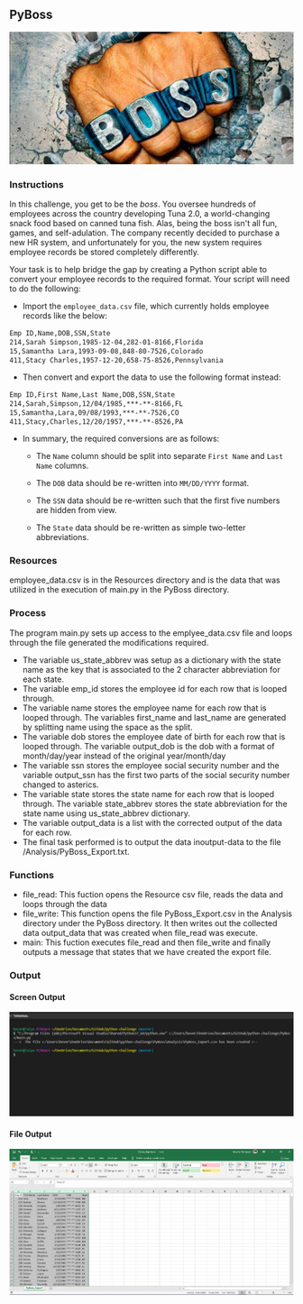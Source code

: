 ## PyBoss
![Boss](/PyBoss/Images/boss.jpg)

### Instructions
In this challenge, you get to be the _boss_. You oversee hundreds of employees across the country developing Tuna 2.0, a world-changing snack food based on canned tuna fish. Alas, being the boss isn't all fun, games, and self-adulation. The company recently decided to purchase a new HR system, and unfortunately for you, the new system requires employee records be stored completely differently.

Your task is to help bridge the gap by creating a Python script able to convert your employee records to the required format. Your script will need to do the following:

* Import the `employee_data.csv` file, which currently holds employee records like the below:

```csv
Emp ID,Name,DOB,SSN,State
214,Sarah Simpson,1985-12-04,282-01-8166,Florida
15,Samantha Lara,1993-09-08,848-80-7526,Colorado
411,Stacy Charles,1957-12-20,658-75-8526,Pennsylvania
```

* Then convert and export the data to use the following format instead:

```csv
Emp ID,First Name,Last Name,DOB,SSN,State
214,Sarah,Simpson,12/04/1985,***-**-8166,FL
15,Samantha,Lara,09/08/1993,***-**-7526,CO
411,Stacy,Charles,12/20/1957,***-**-8526,PA
```

* In summary, the required conversions are as follows:

  * The `Name` column should be split into separate `First Name` and `Last Name` columns.

  * The `DOB` data should be re-written into `MM/DD/YYYY` format.

  * The `SSN` data should be re-written such that the first five numbers are hidden from view.

  * The `State` data should be re-written as simple two-letter abbreviations.

### Resources
employee_data.csv is in the Resources directory and is the data that was utilized in the execution of main.py in the PyBoss directory.

### Process
The program main.py sets up access to the emplyee_data.csv file and loops through the file generated the modifications required. 
* The variable us_state_abbrev was setup as a dictionary with the state name as the key that is associated to the 2 character abbreviation for each state.
* The variable emp_id stores the employee id for each row that is looped through.
* The variable name stores the employee name for each row that is looped through.   The variables first_name and last_name are generated by splitting name using the space as the split.
* The variable dob stores the employee date of birth for each row that is looped through.   The variable output_dob is the dob with a format of month/day/year instead of the original year/month/day
* The variable ssn stores the employee social security number and the variable output_ssn has the first two parts of the social security number changed to asterics.
* The variable state stores the state name for each row that is looped through.   The variable state_abbrev stores the state abbreviation for the state name using us_state_abbrev dictionary.
* The variable output_data is a list with the corrected output of the data for each row.
* The final task performed is to output the data inoutput-data to the file /Analysis/PyBoss_Export.txt.

### Functions
* file_read: This fuction opens the Resource csv file, reads the data and loops through the data
* file_write: This function opens the file PyBoss_Export.csv in the Analysis directory under the PyBoss directory.  It then writes out the collected data output_data that was created when file_read was execute.
* main: This fuction executes file_read and then file_write and finally outputs a message that states that we have created the export file.

### Output

#### Screen Output
![Screen_Output](/PyBoss/Analysis/PyBoss_Results_Screen.jpg)

#### File Output
![File_Output](/PyBoss/Analysis/PyBoss_Results_File.jpg)